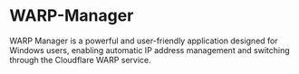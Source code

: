 # WARP-Manager
WARP Manager is a powerful and user-friendly application designed for Windows users, enabling automatic IP address management and switching through the Cloudflare WARP service.
